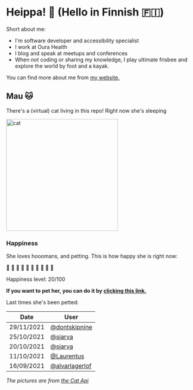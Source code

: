 # Heippa! :wave: (Hello in Finnish :finland:)

Short about me:
- I'm software developer and accessibility specialist
- I work at Oura Health
- I blog and speak at meetups and conferences
- When not coding or sharing my knowledge, I play ultimate frisbee and explore the world by foot and a kayak.

You can find more about me from [my website.](https://eevis.codes)

<!-- Cat Widget Start -->
## Mau :cat:

There's a (virtual) cat living in this repo! Right now she's sleeping

<img src=https://cdn2.thecatapi.com/images/b7f.jpg alt="cat" width=300 />
  
### Happiness
  She loves hooomans, and petting. This is how happy she is right now: 
  
  :sparkling_heart: :sparkling_heart: :black_heart: :black_heart: :black_heart: :black_heart: :black_heart: :black_heart: :black_heart: :black_heart: 
  
  Happiness level: 20/100
   
  **If you want to pet her, you can do it by [clicking this link.](https://github.com/eevajonnapanula/eevajonnapanula/issues/new?title=pet-cat&body=Just+submit+the+issue+-+that%27s+all+you+have+to+do+%3Acat%3A)**
  
  Last times she's been petted: 

Date | User
------- | ---------
 29/11/2021 | [@dontskipnine](https://github.com/dontskipnine)
25/10/2021 | [@sjarva](https://github.com/sjarva)
20/10/2021 | [@sjarva](https://github.com/sjarva)
11/10/2021 | [@Laurentus](https://github.com/Laurentus)
16/09/2021 | [@alvarlagerlof](https://github.com/alvarlagerlof)
  

*The pictures are from [the Cat Api](https://thecatapi.com/)*
<!-- Cat Widget End -->
